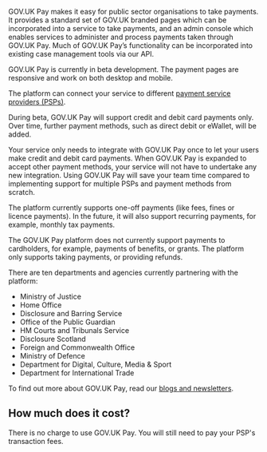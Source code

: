 GOV.UK Pay makes it easy for public sector organisations to take payments. It provides a standard set of GOV.UK branded pages which can be incorporated into a service to take payments, and an admin console which enables services to administer and process payments taken through GOV.UK Pay. Much of GOV.UK Pay’s functionality can be incorporated into existing case management tools via our API.

GOV.UK Pay is currently in beta development. The payment pages are responsive
and work on both desktop and mobile.

The platform can connect your service to different [payment service providers
(PSPs)](https://www.handbook.fca.org.uk/handbook/glossary/G2619.html).

During beta, GOV.UK Pay will support credit and debit card payments only. Over
time, further payment methods, such as direct debit or eWallet, will be added.

Your service only needs to integrate with GOV.UK Pay once to let your users
make credit and debit card payments. When GOV.UK Pay is expanded to accept
other payment methods, your service will not have to undertake any new
integration. Using GOV.UK Pay will save your team time compared to
implementing support for multiple PSPs and payment methods from scratch.

The platform currently supports one-off payments (like fees, fines or licence
payments). In the future, it will also support recurring payments, for
example, monthly tax payments.

The GOV.UK Pay platform does not currently support payments to cardholders, for example, payments of benefits, or grants. The platform only supports taking payments, or providing refunds.

There are ten departments and agencies currently partnering with the platform:

- Ministry of Justice
- Home Office
- Disclosure and Barring Service
- Office of the Public Guardian
- HM Courts and Tribunals Service
- Disclosure Scotland 
- Foreign and Commonwealth Office 
- Ministry of Defence
- Department for Digital, Culture, Media & Sport
- Department for International Trade 

To find out more about GOV.UK Pay, read our [blogs and
newsletters](/support_contact_and_more_information/#support-contact-and-more-information).

## How much does it cost?

There is no charge to use GOV.UK Pay. You will still need to pay your PSP's transaction fees.
